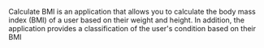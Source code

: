 Calculate BMI is an application that allows you to calculate the body mass index (BMI) of a user based on their weight and height. In addition, the application provides a classification of the user's condition based on their BMI
